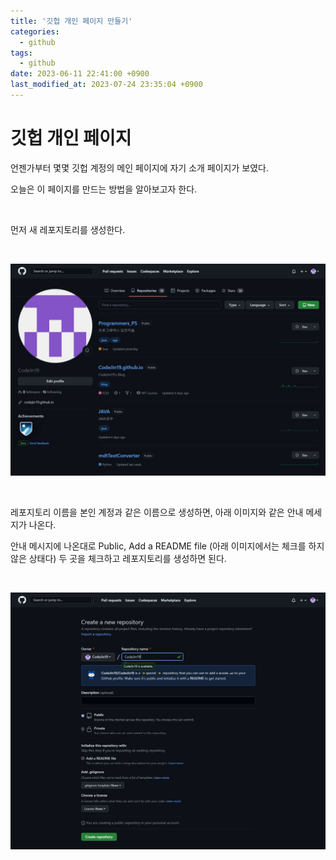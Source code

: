 ```yaml
---
title: '깃헙 개인 페이지 만들기'
categories:
  - github
tags:
  - github
date: 2023-06-11 22:41:00 +0900
last_modified_at: 2023-07-24 23:35:04 +0900
---
```


# 깃헙 개인 페이지

언젠가부터 몇몇 깃헙 계정의 메인 페이지에 자기 소개 페이지가 보였다.

오늘은 이 페이지를 만드는 방법을 알아보고자 한다.

<br>

먼저 새 레포지토리를 생성한다.

<br>

![GithubMain](/images/2023/2023-06-11-CreatingGithubPersonalPage_1.GithubMain.JPG)

<br>

레포지토리 이름을 본인 계정과 같은 이름으로 생성하면, 아래 이미지와 같은 안내 메세지가 나온다.

안내 메시지에 나온대로 Public, Add a README file (아래 이미지에서는 체크를 하지 않은 상태다) 두 곳을 체크하고 레포지토리를 생성하면 된다.

<br>

![CreatingGithubProfilePage](/images/2023/2023-06-11-CreatingGithubPersonalPage_2.CreatingGithubProfilePage.JPG)
